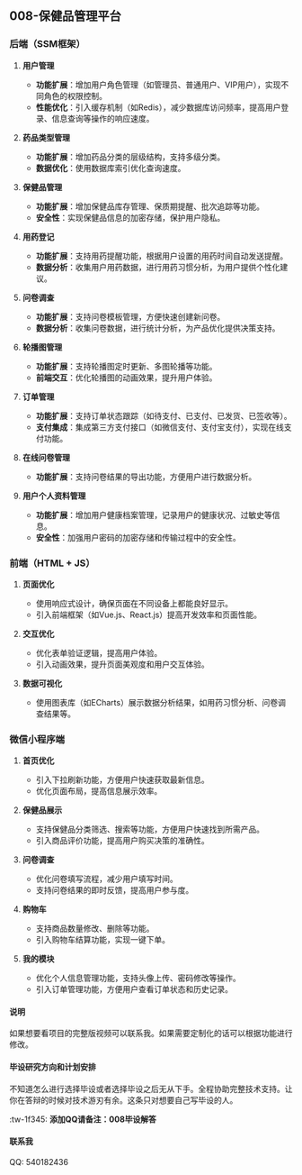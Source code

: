 
## 008-保健品管理平台
### 后端（SSM框架）

1. **用户管理**
    - **功能扩展**：增加用户角色管理（如管理员、普通用户、VIP用户），实现不同角色的权限控制。
    - **性能优化**：引入缓存机制（如Redis），减少数据库访问频率，提高用户登录、信息查询等操作的响应速度。

2. **药品类型管理**
    - **功能扩展**：增加药品分类的层级结构，支持多级分类。
    - **数据优化**：使用数据库索引优化查询速度。

3. **保健品管理**
    - **功能扩展**：增加保健品库存管理、保质期提醒、批次追踪等功能。
    - **安全性**：实现保健品信息的加密存储，保护用户隐私。

4. **用药登记**
    - **功能扩展**：支持用药提醒功能，根据用户设置的用药时间自动发送提醒。
    - **数据分析**：收集用户用药数据，进行用药习惯分析，为用户提供个性化建议。

5. **问卷调查**
    - **功能扩展**：支持问卷模板管理，方便快速创建新问卷。
    - **数据分析**：收集问卷数据，进行统计分析，为产品优化提供决策支持。

6. **轮播图管理**
    - **功能扩展**：支持轮播图定时更新、多图轮播等功能。
    - **前端交互**：优化轮播图的动画效果，提升用户体验。

7. **订单管理**
    - **功能扩展**：支持订单状态跟踪（如待支付、已支付、已发货、已签收等）。
    - **支付集成**：集成第三方支付接口（如微信支付、支付宝支付），实现在线支付功能。

8. **在线问卷管理**
    - **功能扩展**：支持问卷结果的导出功能，方便用户进行数据分析。

9. **用户个人资料管理**
    - **功能扩展**：增加用户健康档案管理，记录用户的健康状况、过敏史等信息。
    - **安全性**：加强用户密码的加密存储和传输过程中的安全性。

### 前端（HTML + JS）

1. **页面优化**
    - 使用响应式设计，确保页面在不同设备上都能良好显示。
    - 引入前端框架（如Vue.js、React.js）提高开发效率和页面性能。

2. **交互优化**
    - 优化表单验证逻辑，提高用户体验。
    - 引入动画效果，提升页面美观度和用户交互体验。

3. **数据可视化**
    - 使用图表库（如ECharts）展示数据分析结果，如用药习惯分析、问卷调查结果等。

### 微信小程序端

1. **首页优化**
    - 引入下拉刷新功能，方便用户快速获取最新信息。
    - 优化页面布局，提高信息展示效率。

2. **保健品展示**
    - 支持保健品分类筛选、搜索等功能，方便用户快速找到所需产品。
    - 引入商品评价功能，提高用户购买决策的准确性。

3. **问卷调查**
    - 优化问卷填写流程，减少用户填写时间。
    - 支持问卷结果的即时反馈，提高用户参与度。

4. **购物车**
    - 支持商品数量修改、删除等功能。
    - 引入购物车结算功能，实现一键下单。

5. **我的模块**
    - 优化个人信息管理功能，支持头像上传、密码修改等操作。
    - 引入订单管理功能，方便用户查看订单状态和历史记录。

#### 说明
如果想要看项目的完整版视频可以联系我。如果需要定制化的话可以根据功能进行修改。

#### 毕设研究方向和计划安排
不知道怎么进行选择毕设或者选择毕设之后无从下手。全程协助完整技术支持。让你在答辩的时候对技术游刃有余。这条只对想要自己写毕设的人。

:tw-1f345: **添加QQ请备注：008毕设解答**

#### 联系我
QQ: 540182436
